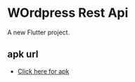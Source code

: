 # WOrdpress Rest Api

A new Flutter project.

## apk url
- [Click here for apk](https://drive.google.com/drive/folders/1GHiz-IO_PM_dXNyz3WNSYik5cM-h_zIe?usp=sharing)